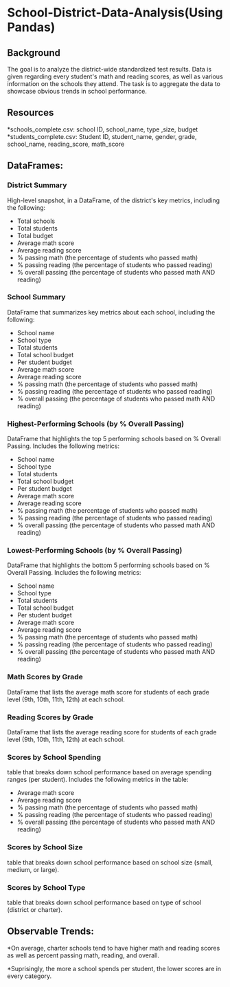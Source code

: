 # School-District-Data-Analysis(Using Pandas)

## Background 
The goal is to analyze the district-wide standardized test results. Data is given regarding every student's math and reading scores, as well as various information on the schools they attend. The task is to aggregate the data to showcase obvious trends in school performance.

## Resources 
   *schools_complete.csv: school ID, school_name, type ,size, budget
   *students_complete.csv: Student ID, student_name, gender, grade, school_name, reading_score, math_score

## DataFrames: 

### District Summary

High-level snapshot, in a DataFrame, of the district's key metrics, including the following:

* Total schools
* Total students
* Total budget
* Average math score
* Average reading score
* % passing math (the percentage of students who passed math)
* % passing reading (the percentage of students who passed reading)
* % overall passing (the percentage of students who passed math AND reading)


### School Summary

DataFrame that summarizes key metrics about each school, including the following:

* School name
* School type
* Total students
* Total school budget
* Per student budget
* Average math score
* Average reading score
* % passing math (the percentage of students who passed math)
* % passing reading (the percentage of students who passed reading)
* % overall passing (the percentage of students who passed math AND reading)

### Highest-Performing Schools (by % Overall Passing)

DataFrame that highlights the top 5 performing schools based on % Overall Passing. Includes the following metrics:

* School name
* School type
* Total students
* Total school budget
* Per student budget
* Average math score
* Average reading score
* % passing math (the percentage of students who passed math)
* % passing reading (the percentage of students who passed reading)
* % overall passing (the percentage of students who passed math AND reading)


### Lowest-Performing Schools (by % Overall Passing)

DataFrame that highlights the bottom 5 performing schools based on % Overall Passing. Includes the following metrics:

* School name
* School type
* Total students
* Total school budget
* Per student budget
* Average math score
* Average reading score
* % passing math (the percentage of students who passed math)
* % passing reading (the percentage of students who passed reading)
* % overall passing (the percentage of students who passed math AND reading)

### Math Scores by Grade

DataFrame that lists the average math score for students of each grade level (9th, 10th, 11th, 12th) at each school.

### Reading Scores by Grade

DataFrame that lists the average reading score for students of each grade level (9th, 10th, 11th, 12th) at each school.

### Scores by School Spending

table that breaks down school performance based on average spending ranges (per student). Includes the following metrics in the table:

* Average math score
* Average reading score
* % passing math (the percentage of students who passed math)
* % passing reading (the percentage of students who passed reading)
* % overall passing (the percentage of students who passed math AND reading)

### Scores by School Size
table that breaks down school performance based on school size (small, medium, or large).

### Scores by School Type
table that breaks down school performance based on type of school (district or charter).

## Observable Trends:

*On average, charter schools tend to have higher math and reading scores as well as percent passing math, reading, and overall. 

*Suprisingly, the more a school spends per student, the lower scores are in every category. 
